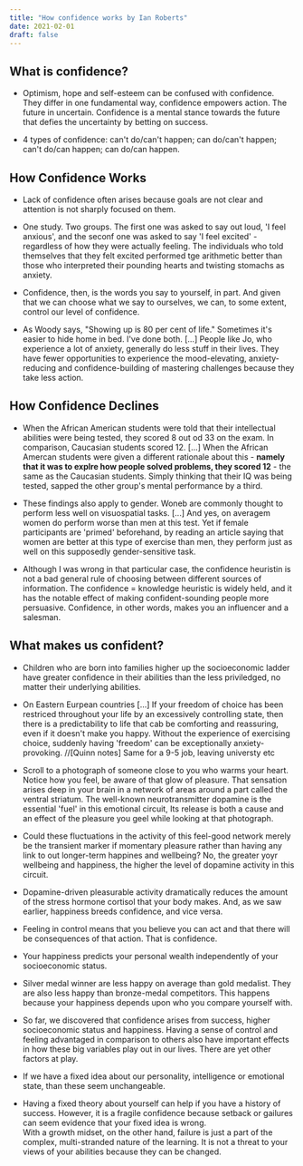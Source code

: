 ```yaml
---
title: "How confidence works by Ian Roberts"
date: 2021-02-01
draft: false
---
```

## What is confidence?
* Optimism, hope and self-esteem can be confused with confidence. They differ in one fundamental way, confidence empowers action.
The future in uncertain. Confidence is a mental stance towards the future that defies the uncertainty by betting on success.


* 4 types of confidence: can't do/can't happen; can do/can't happen; can't do/can happen; can do/can happen.

## How Confidence Works

* Lack of confidence often arises because goals are not clear and attention is not sharply focused on them.

* One study. Two groups. The first one was asked to say out loud, 'I feel anxious', and the seconf one was asked to say 'I feel excited' - regardless of how they were actually feeling. The individuals who told themselves that they felt excited performed tge arithmetic better than those who interpreted their pounding hearts and twisting stomachs as anxiety.

* Confidence, then, is the words you say to yourself, in part. And given that we can choose what we say to ourselves, we can, to some extent, control our level of confidence.

* As Woody says, "Showing up is 80 per cent of life." Sometimes it's easier to hide home in bed. I've done both.
[...] People like Jo, who experience a lot of anxiety, generally do less stuff in their lives. They have fewer opportunities to experience the mood-elevating, anxiety-reducing and confidence-building of mastering challenges because they take less action.

## How Confidence Declines
* When the African American students were told that their intellectual abilities were being tested, they scored 8 out od 33 on the exam. In comparison, Caucasian students scored 12. [...]
When the African Amercan students were given a different rationale about this - **namely that it was to explre how people solved problems, they scored 12** - the same as the Caucasian students.
Simply thinking that their IQ was being tested, sapped the other group's mental performance by a third.

* These findings also apply to gender. Woneb are commonly thought to perform less well on visuospatial tasks.
[...] And yes, on averagem women do perform worse than men at this test. Yet if female participants are 'primed' beforehand, by reading an article saying that women are better at this type of exercise than men, they perform just as well on this supposedly gender-sensitive task.

* Although I was wrong in that particular case, the confidence heuristin is not a bad general rule of choosing between different sources of information. The confidence = knowledge heuristic is widely held, and it has the notable effect of making confident-sounding people more persuasive. Confidence, in other words, makes you an influencer and a salesman.

## What makes us confident?
* Children who are born into families higher up the socioeconomic ladder have greater confidence in their abilities than the less priviledged, no matter their underlying abilities.

* On Eastern Eurpean countries [...]
If your freedom of choice has been restriced throughout your life by an excessively controlling state, then there is a predictability to life that cab be comforting and reassuring, even if it doesn't make you happy. Without the experience of exercising choice, suddenly having 'freedom' can be exceptionally anxiety-provoking. //[Quinn notes] Same for a 9-5 job, leaving universty etc

* Scroll to a photograph of someone close to you who warms your heart. Notice how you feel, be aware of that glow of pleasure. That sensation arises deep in your brain in a network of areas around a part called the ventral striatum. The well-known neurotransmitter dopamine is the essential 'fuel' in this emotional circuit, Its release is both a cause and an effect of the pleasure you geel while looking at that photograph.

* Could these fluctuations in the activity of this feel-good network merely be the transient marker if momentary pleasure rather than having any link to out longer-term happines and wellbeing? No, the greater yoyr wellbeing and happiness, the higher the level of dopamine activity in this circuit.

* Dopamine-driven pleasurable activity dramatically reduces the amount of the stress hormone cortisol that your body makes. And, as we saw earlier, happiness breeds confidence, and vice versa.

* Feeling in control means that you believe you can act and that there will be consequences of that action. That is confidence.

* Your happiness predicts your personal wealth independently of your socioeconomic status.

* Silver medal winner are less happy on average than gold medalist. They are also less happy than bronze-medal competitors. This happens because your happiness depends upon who you compare yourself with.

* So far, we discovered that confidence arises from success, higher socioeconomic status and happiness. Having a sense of control and feeling advantaged in comparison to others also have important effects in how these big variables play out in our lives. There are yet other factors at play.

* If we have a fixed idea about our personality, intelligence or emotional state, than these seem unchangeable.

* Having a fixed theory about yourself can help if you have a history of success. However, it is a fragile confidence because setback or gailures can seem evidence that your fixed idea is wrong.
\
With a growth midset, on the other hand, failure is just a part of the complex, multi-stranded nature of the learning. It is not a threat to your views of your abilities because they can be changed.

